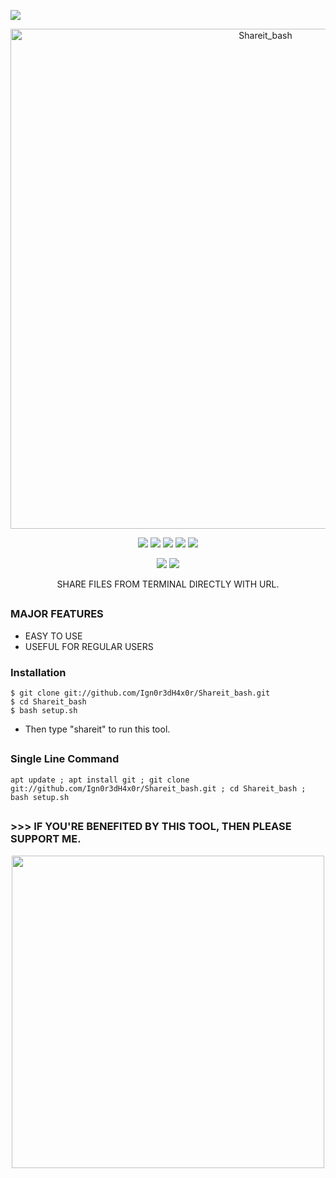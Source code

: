  <p align="left">
 <img src="https://img.shields.io/badge/MADE%20IN-BANGLADESH-green?colorA=%23ff0000&colorB=%23017e40&style=flat-square">
 </p>
 
 <p align="center">
 <a href="https://linktr.ee/Xowmik"><img src="https://i.ibb.co/nL6NFSs/Shareit-bash.png" alt="Shareit_bash" border="0" width="800"></a>
</p>
<p align="center">
  <img src="https://img.shields.io/badge/Version-1.0-green">
  <img src="https://img.shields.io/github/license/Ign0r3dH4x0r/Shareit_bash">
  <img src="https://img.shields.io/github/stars/Ign0r3dH4x0r/Shareit_bash">
  <img src="https://img.shields.io/github/issues/Ign0r3dH4x0r/Shareit_bash?color=red">
  <img src="https://img.shields.io/github/forks/Ign0r3dH4x0r/Shareit_bash?color=teal">
</p>

<p align="center">
  <img src="https://img.shields.io/badge/Author-Shayer--Mahmud--Sowmik-cyan?style=flat-square">
  <img src="https://img.shields.io/badge/Written%20In-Bash-cyan?style=flat-square">
</p>

<p align="center">SHARE FILES FROM TERMINAL DIRECTLY WITH URL.</p>


##

### MAJOR FEATURES

- EASY TO USE
- USEFUL FOR REGULAR USERS

### Installation

```
$ git clone git://github.com/Ign0r3dH4x0r/Shareit_bash.git
$ cd Shareit_bash
$ bash setup.sh
```

- Then type "shareit" to run this tool.
##

### Single Line Command
```
apt update ; apt install git ; git clone git://github.com/Ign0r3dH4x0r/Shareit_bash.git ; cd Shareit_bash ; bash setup.sh
```

## 

### >>> IF YOU'RE BENEFITED BY THIS TOOL, THEN PLEASE SUPPORT ME.

<p align="center">
  <img src="https://i.ibb.co/nmRSr42/BLOODY-SS.png" width="500">
</p>
